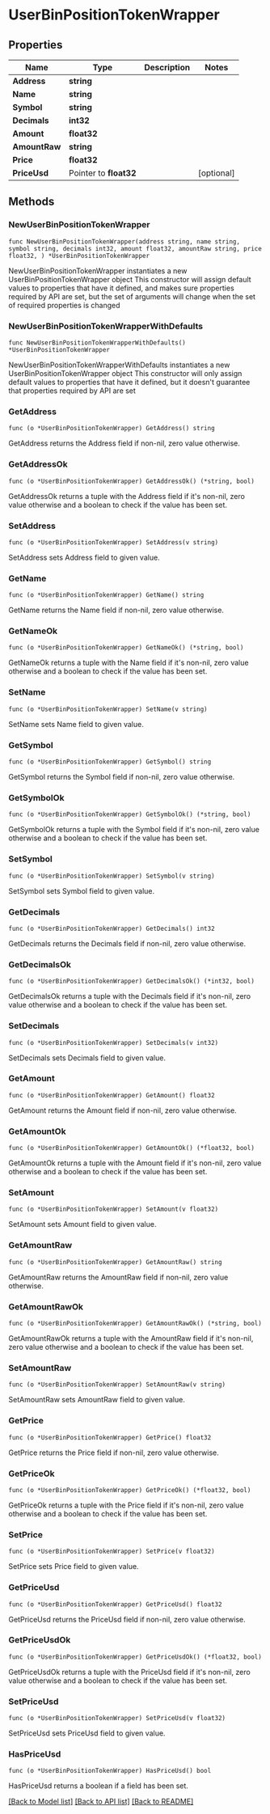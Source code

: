 # UserBinPositionTokenWrapper

## Properties

Name | Type | Description | Notes
------------ | ------------- | ------------- | -------------
**Address** | **string** |  | 
**Name** | **string** |  | 
**Symbol** | **string** |  | 
**Decimals** | **int32** |  | 
**Amount** | **float32** |  | 
**AmountRaw** | **string** |  | 
**Price** | **float32** |  | 
**PriceUsd** | Pointer to **float32** |  | [optional] 

## Methods

### NewUserBinPositionTokenWrapper

`func NewUserBinPositionTokenWrapper(address string, name string, symbol string, decimals int32, amount float32, amountRaw string, price float32, ) *UserBinPositionTokenWrapper`

NewUserBinPositionTokenWrapper instantiates a new UserBinPositionTokenWrapper object
This constructor will assign default values to properties that have it defined,
and makes sure properties required by API are set, but the set of arguments
will change when the set of required properties is changed

### NewUserBinPositionTokenWrapperWithDefaults

`func NewUserBinPositionTokenWrapperWithDefaults() *UserBinPositionTokenWrapper`

NewUserBinPositionTokenWrapperWithDefaults instantiates a new UserBinPositionTokenWrapper object
This constructor will only assign default values to properties that have it defined,
but it doesn't guarantee that properties required by API are set

### GetAddress

`func (o *UserBinPositionTokenWrapper) GetAddress() string`

GetAddress returns the Address field if non-nil, zero value otherwise.

### GetAddressOk

`func (o *UserBinPositionTokenWrapper) GetAddressOk() (*string, bool)`

GetAddressOk returns a tuple with the Address field if it's non-nil, zero value otherwise
and a boolean to check if the value has been set.

### SetAddress

`func (o *UserBinPositionTokenWrapper) SetAddress(v string)`

SetAddress sets Address field to given value.


### GetName

`func (o *UserBinPositionTokenWrapper) GetName() string`

GetName returns the Name field if non-nil, zero value otherwise.

### GetNameOk

`func (o *UserBinPositionTokenWrapper) GetNameOk() (*string, bool)`

GetNameOk returns a tuple with the Name field if it's non-nil, zero value otherwise
and a boolean to check if the value has been set.

### SetName

`func (o *UserBinPositionTokenWrapper) SetName(v string)`

SetName sets Name field to given value.


### GetSymbol

`func (o *UserBinPositionTokenWrapper) GetSymbol() string`

GetSymbol returns the Symbol field if non-nil, zero value otherwise.

### GetSymbolOk

`func (o *UserBinPositionTokenWrapper) GetSymbolOk() (*string, bool)`

GetSymbolOk returns a tuple with the Symbol field if it's non-nil, zero value otherwise
and a boolean to check if the value has been set.

### SetSymbol

`func (o *UserBinPositionTokenWrapper) SetSymbol(v string)`

SetSymbol sets Symbol field to given value.


### GetDecimals

`func (o *UserBinPositionTokenWrapper) GetDecimals() int32`

GetDecimals returns the Decimals field if non-nil, zero value otherwise.

### GetDecimalsOk

`func (o *UserBinPositionTokenWrapper) GetDecimalsOk() (*int32, bool)`

GetDecimalsOk returns a tuple with the Decimals field if it's non-nil, zero value otherwise
and a boolean to check if the value has been set.

### SetDecimals

`func (o *UserBinPositionTokenWrapper) SetDecimals(v int32)`

SetDecimals sets Decimals field to given value.


### GetAmount

`func (o *UserBinPositionTokenWrapper) GetAmount() float32`

GetAmount returns the Amount field if non-nil, zero value otherwise.

### GetAmountOk

`func (o *UserBinPositionTokenWrapper) GetAmountOk() (*float32, bool)`

GetAmountOk returns a tuple with the Amount field if it's non-nil, zero value otherwise
and a boolean to check if the value has been set.

### SetAmount

`func (o *UserBinPositionTokenWrapper) SetAmount(v float32)`

SetAmount sets Amount field to given value.


### GetAmountRaw

`func (o *UserBinPositionTokenWrapper) GetAmountRaw() string`

GetAmountRaw returns the AmountRaw field if non-nil, zero value otherwise.

### GetAmountRawOk

`func (o *UserBinPositionTokenWrapper) GetAmountRawOk() (*string, bool)`

GetAmountRawOk returns a tuple with the AmountRaw field if it's non-nil, zero value otherwise
and a boolean to check if the value has been set.

### SetAmountRaw

`func (o *UserBinPositionTokenWrapper) SetAmountRaw(v string)`

SetAmountRaw sets AmountRaw field to given value.


### GetPrice

`func (o *UserBinPositionTokenWrapper) GetPrice() float32`

GetPrice returns the Price field if non-nil, zero value otherwise.

### GetPriceOk

`func (o *UserBinPositionTokenWrapper) GetPriceOk() (*float32, bool)`

GetPriceOk returns a tuple with the Price field if it's non-nil, zero value otherwise
and a boolean to check if the value has been set.

### SetPrice

`func (o *UserBinPositionTokenWrapper) SetPrice(v float32)`

SetPrice sets Price field to given value.


### GetPriceUsd

`func (o *UserBinPositionTokenWrapper) GetPriceUsd() float32`

GetPriceUsd returns the PriceUsd field if non-nil, zero value otherwise.

### GetPriceUsdOk

`func (o *UserBinPositionTokenWrapper) GetPriceUsdOk() (*float32, bool)`

GetPriceUsdOk returns a tuple with the PriceUsd field if it's non-nil, zero value otherwise
and a boolean to check if the value has been set.

### SetPriceUsd

`func (o *UserBinPositionTokenWrapper) SetPriceUsd(v float32)`

SetPriceUsd sets PriceUsd field to given value.

### HasPriceUsd

`func (o *UserBinPositionTokenWrapper) HasPriceUsd() bool`

HasPriceUsd returns a boolean if a field has been set.


[[Back to Model list]](../README.md#documentation-for-models) [[Back to API list]](../README.md#documentation-for-api-endpoints) [[Back to README]](../README.md)


